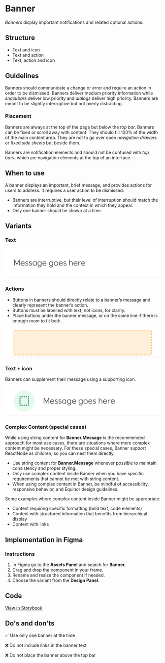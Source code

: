 # Banner

_Banners_ display important notifications and related optional actions.

## Structure

- Text and icon
- Text and action
- Text, action and icon

## Guidelines

Banners should communicate a change or error and require an action in order to be dismissed. Banners deliver medium priority information while *snackbars* deliver low priority and *dialogs* deliver high priority. Banners are meant to be slightly interruptive but not overly distracting.

### Placement

Banners are always at the top of the page but below the *top bar*. Banners can be fixed or scroll away with content. They should fill 100% of the width of the main content area. They are not to go over open *navigation drawers* or fixed *side sheets* but beside them.

Banners are notification elements and should not be confused with *top bars*, which are navigation elements at the top of an interface.

## When to use

A banner displays an important, brief message, and provides actions for users to address. It requires a user action to be dismissed.

- Banners are interruptive, but their level of interruption should match the information they hold and the context in which they appear.
- Only one banner should be shown at a time.

## Variants

### Text

![banner-text](../assets/banner-text.jpg)

### Actions

- Buttons in banners should directly relate to a banner’s message and clearly represent the banner’s action.
- Buttons must be labelled with text, not icons, for clarity.
- Place buttons under the banner message, or on the same line if there is enough room to fit both.

![banner-action](../assets/banner-action.jpg)

### Text + icon

Banners can supplement their message using a supporting icon.

![banner-icon](../assets/banner-icon.jpg)


### Complex Content (special cases)

While using string content for **Banner.Message** is the recommended approach for most use cases, there are situations where more complex content might be necessary. For these special cases, Banner support ReactNode as children, so you can nest them directly.

- Use string content for **Banner.Message** whenever possible to maintain consistency and proper styling.
- Only use complex content inside Banner when you have specific requirements that cannot be met with string content.
- When using complex content in Banner, be mindful of accessibility, responsive behavior, and Equinor design guidelines.

Some examples where complex content inside Banner might be appropriate:

- Content requiring specific formatting (bold text, code elements)
- Content with structured information that benefits from hierarchical display
- Content with links


## Implementation in Figma

### Instructions

1. In Figma go to the **Assets Panel** and search for **Banner**.
2. Drag and drop the component in your frame.
3. Rename and resize the component if needed.
4. Choose the variant from the **Design Panel**.



## Code

[View in Storybook](https://storybook.eds.equinor.com/index.html?path=/docs/feedback-banner--docs)

## Do's and don'ts

✅  Use only one banner at the time

❌  Do not include links in the banner text

❌  Do not place the banner above the top bar